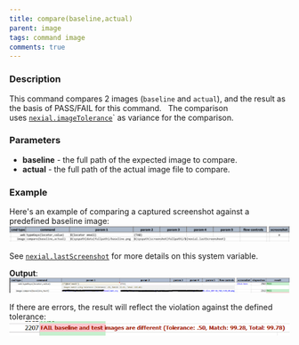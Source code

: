 ```yaml
---
title: compare(baseline,actual)
parent: image
tags: command image
comments: true
---
```



### Description
This command compares 2 images (`baseline` and `actual`), and the result as the basis of PASS/FAIL for this command.  
The comparison uses [`nexial.imageTolerance`](../../systemvars/index#nexial.imageTolerance)` as variance for the 
comparison.


### Parameters
- **baseline** \- the full path of the expected image to compare.
- **actual** \- the full path of the actual image file to compare.


### Example
Here's an example of comparing a captured screenshot against a predefined baseline image:<br/>
![script](image/compare_01.png)

See [`nexial.lastScreenshot`](../../systemvars/index#nexial.lastScreenshot) for more details on this system variable.

**Output**:<br/>
![output](image/compare_02.png)

If there are errors, the result will reflect the violation against the defined tolerance:<br/>
![output2](image/compare_03.png)
